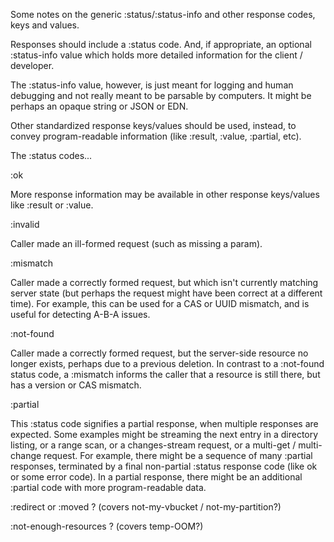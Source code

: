 Some notes on the generic :status/:status-info and other response
codes, keys and values.

Responses should include a :status code.  And, if appropriate, an
optional :status-info value which holds more detailed information
for the client / developer.

The :status-info value, however, is just meant for logging and human
debugging and not really meant to be parsable by computers.  It might
be perhaps an opaque string or JSON or EDN.

Other standardized response keys/values should be used, instead, to
convey program-readable information (like :result, :value, :partial,
etc).

The :status codes...

:ok

More response information may be available in other response
keys/values like :result or :value.

:invalid

Caller made an ill-formed request (such as missing a param).

:mismatch

Caller made a correctly formed request, but which isn't currently
matching server state (but perhaps the request might have been correct
at a different time).  For example, this can be used for a CAS or UUID
mismatch, and is useful for detecting A-B-A issues.

:not-found

Caller made a correctly formed request, but the server-side resource
no longer exists, perhaps due to a previous deletion.  In contrast to
a :not-found status code, a :mismatch informs the caller that a
resource is still there, but has a version or CAS mismatch.

:partial

This :status code signifies a partial response, when multiple
responses are expected.  Some examples might be streaming the next
entry in a directory listing, or a range scan, or a changes-stream
request, or a multi-get / multi-change request.  For example, there
might be a sequence of many :partial responses, terminated by a final
non-partial :status response code (like ok or some error code).  In a
partial response, there might be an additional :partial code with more
program-readable data.

:redirect or :moved ? (covers not-my-vbucket / not-my-partition?)

:not-enough-resources ? (covers temp-OOM?)

